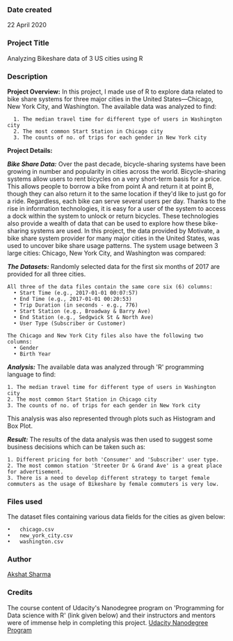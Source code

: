 ### Date created
22 April 2020

### Project Title
Analyzing Bikeshare data of 3 US cities using R

### Description
**Project Overview:**
    In this project, I made use of R to explore data related to bike share systems for three major cities in the United States—Chicago, New York City, and Washington. The available data was analyzed to find:

      1. The median travel time for different type of users in Washington city
      2. The most common Start Station in Chicago city
      3. The counts of no. of trips for each gender in New York city

**Project Details:**

  ***Bike Share Data:***
    Over the past decade, bicycle-sharing systems have been growing in number and popularity in cities across the world. Bicycle-sharing systems allow users to rent bicycles on a very short-term basis for a price. This allows people to borrow a bike from point A and return it at point B, though they can also return it to the same location if they'd like to just go for a ride. Regardless, each bike can serve several users per day.
    Thanks to the rise in information technologies, it is easy for a user of the system to access a dock within the system to unlock or return bicycles. These technologies also provide a wealth of data that can be used to explore how these bike-sharing systems are used.
    In this project, the data provided by Motivate, a bike share system provider for many major cities in the United States, was used to uncover bike share usage patterns. The system usage between 3 large cities: Chicago, New York City, and Washington was compared:

  ***The Datasets:***
    Randomly selected data for the first six months of 2017 are provided for all three cities.

    All three of the data files contain the same core six (6) columns:
      •	Start Time (e.g., 2017-01-01 00:07:57)
      •	End Time (e.g., 2017-01-01 00:20:53)
      •	Trip Duration (in seconds - e.g., 776)
      •	Start Station (e.g., Broadway & Barry Ave)
      •	End Station (e.g., Sedgwick St & North Ave)
      •	User Type (Subscriber or Customer)

    The Chicago and New York City files also have the following two columns:
      •	Gender
      •	Birth Year

  ***Analysis:***
  The available data was analyzed through 'R' programming language to find:

    1. The median travel time for different type of users in Washington city
    2. The most common Start Station in Chicago city
    3. The counts of no. of trips for each gender in New York city

  This analysis was also represented through plots such as Histogram and Box Plot.

  ***Result:***
  The results of the data analysis was then used to suggest some business decisions which can be taken such as:

    1. Different pricing for both 'Consumer' and 'Subscriber' user type.
    2. The most common station 'Streeter Dr & Grand Ave' is a great place for advertisement.
    3. There is a need to develop different strategy to target female commuters as the usage of Bikeshare by female commuters is very low.

### Files used
  The dataset files containing various data fields for the cities as given below:

    •	chicago.csv
    •	new_york_city.csv
    •	washington.csv

### Author
[Akshat Sharma](https://www.linkedin.com/in/akshatsharma-iimn/)

### Credits
The course content of Udacity's Nanodegree program on 'Programming for Data science with R' (link given below) and their instructors and mentors were of immense help in completing this project.
[Udacity Nanodegree Program](https://www.udacity.com/course/programming-for-data-science-nanodegree-with-R--nd118)
